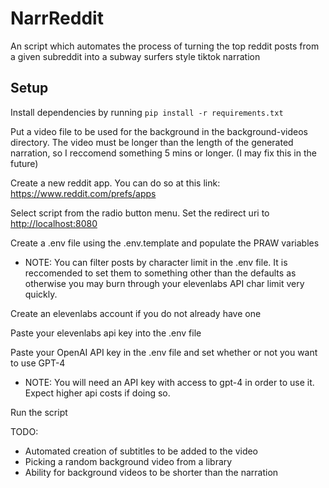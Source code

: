# NarrReddit

An script which automates the process of turning the top reddit posts from a given subreddit into a subway surfers style tiktok narration

## Setup

Install dependencies by running `pip install -r requirements.txt`

Put a video file to be used for the background in the background-videos directory. The video must be longer than the length of the generated narration, so I reccomend something 5 mins or longer. (I may fix this in the future)

Create a new reddit app. You can do so at this link: <https://www.reddit.com/prefs/apps>

Select script from the radio button menu. Set the redirect uri to <http://localhost:8080>

Create a .env file using the .env.template and populate the PRAW variables
* NOTE: You can filter posts by character limit in the .env file. It is reccomended to set them to something other than the defaults as otherwise you may burn through your elevenlabs API char limit very quickly.

Create an elevenlabs account if you do not already have one

Paste your elevenlabs api key into the .env file

Paste your OpenAI API key in the .env file and set whether or not you want to use GPT-4
* NOTE: You will need an API key with access to gpt-4 in order to use it. Expect higher api costs if doing so.

Run the script

TODO:
* Automated creation of subtitles to be added to the video
* Picking a random background video from a library
* Ability for background videos to be shorter than the narration
